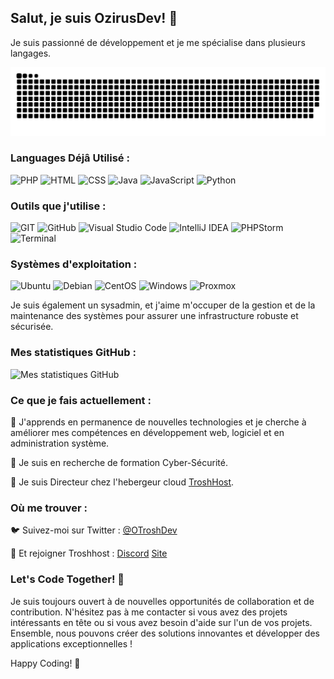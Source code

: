 ## Salut, je suis OzirusDev! 👋

Je suis passionné de développement et je me spécialise dans plusieurs langages.

<div align="center">
  <img  src="https://github.com/1999AZZAR/1999AZZAR/blob/main/resources/img/grid-snake.svg"
       alt="snake" /></a>
</div>

### Languages Déjâ Utilisé :

![PHP](https://img.shields.io/badge/PHP-%23777BB4?style=for-the-badge&logo=php&logoColor=white)
![HTML](https://img.shields.io/badge/HTML-%23E34F26?style=for-the-badge&logo=html5&logoColor=white)
![CSS](https://img.shields.io/badge/CSS-%231572B6?style=for-the-badge&logo=css3&logoColor=white)
![Java](https://img.shields.io/badge/Java-%23007396?style=for-the-badge&logo=java&logoColor=white)
![JavaScript](https://img.shields.io/badge/JavaScript-%23F7DF1E?style=for-the-badge&logo=javascript&logoColor=black)
![Python](https://img.shields.io/badge/Python-%233776AB?style=for-the-badge&logo=python&logoColor=white)

### Outils que j'utilise :

![GIT](https://img.shields.io/badge/GIT-%23F05032?style=for-the-badge&logo=git&logoColor=white)
![GitHub](https://img.shields.io/badge/GitHub-%23121011?style=for-the-badge&logo=github&logoColor=white)
![Visual Studio Code](https://img.shields.io/badge/Visual%20Studio%20Code-%23007ACC?style=for-the-badge&logo=visual-studio-code&logoColor=white)
![IntelliJ IDEA](https://img.shields.io/badge/IntelliJ%20IDEA-%23000000?style=for-the-badge&logo=intellij-idea&logoColor=white)
![PHPStorm](https://img.shields.io/badge/PHPStorm-%23000000?style=for-the-badge&logo=phpstorm&logoColor=white)
![Terminal](https://img.shields.io/badge/Terminal-%23313346?style=for-the-badge&logo=gnu-bash&logoColor=white)

### Systèmes d'exploitation :

![Ubuntu](https://img.shields.io/badge/Ubuntu-%23E95420?style=for-the-badge&logo=ubuntu&logoColor=white)
![Debian](https://img.shields.io/badge/Debian-%23A81D33?style=for-the-badge&logo=debian&logoColor=white)
![CentOS](https://img.shields.io/badge/CentOS-%23262C45?style=for-the-badge&logo=centos&logoColor=white)
![Windows](https://img.shields.io/badge/Windows-%230078D6?style=for-the-badge&logo=windows&logoColor=white)
![Proxmox](https://img.shields.io/badge/Proxmox-%2361B0A5?style=for-the-badge&logo=proxmox&logoColor=white)

Je suis également un sysadmin, et j'aime m'occuper de la gestion et de la maintenance des systèmes pour assurer une infrastructure robuste et sécurisée.

### Mes statistiques GitHub :

  ![Mes statistiques GitHub](https://github-readme-stats.vercel.app/api?username=OzirusDev&show_icons=true&count_private=true&hide=prs&theme=radical)

### Ce que je fais actuellement :

🌱 J'apprends en permanence de nouvelles technologies et je cherche à améliorer mes compétences en développement web, logiciel et en administration système.

🚀 Je suis en recherche de formation Cyber-Sécurité.

📝 Je suis Directeur chez l'hebergeur cloud [TroshHost](https://discord.gg/u82QGGCaSR).

### Où me trouver :

🐦 Suivez-moi sur Twitter : [@OTroshDev](https://twitter.com/OTroshDev)

💼 Et rejoigner Troshhost : [Discord](https://discord.gg/u82QGGCaSR) [Site](https://troshhost.fr)

### Let's Code Together! 🤝

Je suis toujours ouvert à de nouvelles opportunités de collaboration et de contribution. N'hésitez pas à me contacter si vous avez des projets intéressants en tête ou si vous avez besoin d'aide sur l'un de vos projets. Ensemble, nous pouvons créer des solutions innovantes et développer des applications exceptionnelles !

Happy Coding! 🚀
